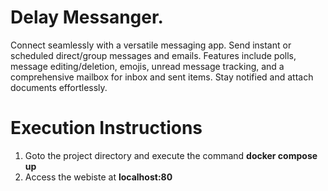 # Delay Messanger.
Connect seamlessly with a versatile messaging app. Send instant or scheduled direct/group messages and emails. Features include polls, message editing/deletion, emojis, unread message tracking, and a comprehensive mailbox for inbox and sent items. Stay notified and attach documents effortlessly.

# Execution Instructions
1) Goto the project directory and execute the command **docker compose up**
2) Access the webiste at **localhost:80**
